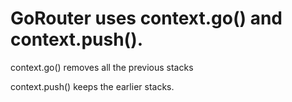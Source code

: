 # GoRouter uses context.go() and context.push(). 

context.go() removes all the previous stacks

context.push() keeps the earlier stacks.
